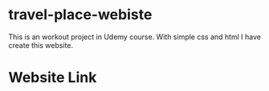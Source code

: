 # travel-place-webiste
This is an workout project in Udemy course. With simple css and html I have create this website.
# Website Link
### 
